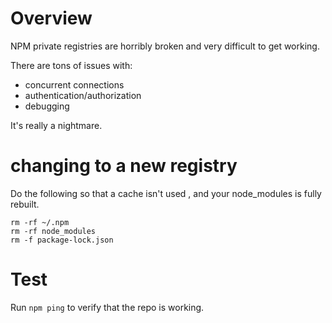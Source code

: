 # Overview

NPM private registries are horribly broken and very difficult to get working.  

There are tons of issues with:

- concurrent connections
- authentication/authorization
- debugging

It's really a nightmare.


# changing to a new registry

Do the following so that a cache isn't used , and your node_modules is fully rebuilt.

```
rm -rf ~/.npm
rm -rf node_modules
rm -f package-lock.json
```

# Test

Run ```npm ping``` to verify that the repo is working.
